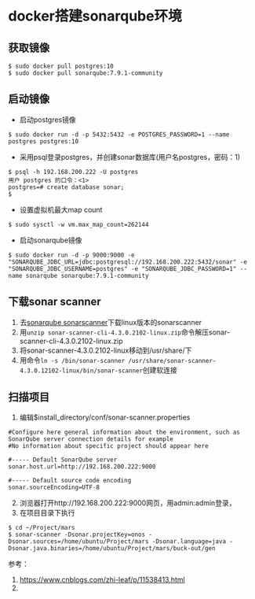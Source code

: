 docker搭建sonarqube环境
===

## 获取镜像
```shell
$ sudo docker pull postgres:10
$ sudo docker pull sonarqube:7.9.1-community
```

## 启动镜像
* 启动postgres镜像
```shell
$ sudo docker run -d -p 5432:5432 -e POSTGRES_PASSWORD=1 --name postgres postgres:10
```
* 采用psql登录postgres，并创建sonar数据库(用户名postgres，密码：1)
```shell
$ psql -h 192.168.200.222 -U postgres
用户 postgres 的口令：<1>
postgres=# create database sonar;
$
```
* 设置虚拟机最大map count
```shell
$ sudo sysctl -w vm.max_map_count=262144
```
* 启动sonarqube镜像
```shell
$ sudo docker run -d -p 9000:9000 -e "SONARQUBE_JDBC_URL=jdbc:postgresql://192.168.200.222:5432/sonar" -e "SONARQUBE_JDBC_USERNAME=postgres" -e "SONARQUBE_JDBC_PASSWORD=1" --name sonarqube sonarqube:7.9.1-community
```

## 下载sonar scanner
1. 去[sonarqube sonarscanner](https://docs.sonarqube.org/latest/analysis/scan/sonarscanner/)下载linux版本的sonarscanner
2. 用`unzip sonar-scanner-cli-4.3.0.2102-linux.zip`命令解压sonar-scanner-cli-4.3.0.2102-linux.zip
3. 将sonar-scanner-4.3.0.2102-linux移动到/usr/share/下
4. 用命令`ln -s /bin/sonar-scanner /usr/share/sonar-scanner-4.3.0.12102-linux/bin/sonar-scanner`创建软连接

## 扫描项目
1. 编辑$install_directory/conf/sonar-scanner.properties
```
#Configure here general information about the environment, such as SonarQube server connection details for example
#No information about specific project should appear here

#----- Default SonarQube server
sonar.host.url=http://192.168.200.222:9000

#----- Default source code encoding
sonar.sourceEncoding=UTF-8
```
2. 浏览器打开http://192.168.200.222:9000网页，用admin:admin登录，
3. 在项目目录下执行
```shell
$ cd ~/Project/mars
$ sonar-scanner -Dsonar.projectKey=onos -Dsonar.sources=/home/ubuntu/Project/mars -Dsonar.language=java -Dsonar.java.binaries=/home/ubuntu/Project/mars/buck-out/gen
```

参考：
1. https://www.cnblogs.com/zhi-leaf/p/11538413.html
2. 